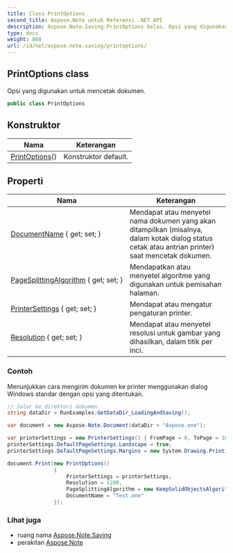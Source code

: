 ```yaml
---
title: Class PrintOptions
second_title: Aspose.Note untuk Referensi .NET API
description: Aspose.Note.Saving.PrintOptions kelas. Opsi yang digunakan untuk mencetak dokumen.
type: docs
weight: 860
url: /id/net/aspose.note.saving/printoptions/
---
```

## PrintOptions class

Opsi yang digunakan untuk mencetak dokumen.

```csharp
public class PrintOptions
```

## Konstruktor

| Nama | Keterangan |
| --- | --- |
| [PrintOptions](printoptions/)() | Konstruktor default. |

## Properti

| Nama | Keterangan |
| --- | --- |
| [DocumentName](../../aspose.note.saving/printoptions/documentname/) { get; set; } | Mendapat atau menyetel nama dokumen yang akan ditampilkan (misalnya, dalam kotak dialog status cetak atau antrian printer) saat mencetak dokumen. |
| [PageSplittingAlgorithm](../../aspose.note.saving/printoptions/pagesplittingalgorithm/) { get; set; } | Mendapatkan atau menyetel algoritme yang digunakan untuk pemisahan halaman. |
| [PrinterSettings](../../aspose.note.saving/printoptions/printersettings/) { get; set; } | Mendapat atau mengatur pengaturan printer. |
| [Resolution](../../aspose.note.saving/printoptions/resolution/) { get; set; } | Mendapat atau menyetel resolusi untuk gambar yang dihasilkan, dalam titik per inci. |

### Contoh

Menunjukkan cara mengirim dokumen ke printer menggunakan dialog Windows standar dengan opsi yang ditentukan.

```csharp
// Jalur ke direktori dokumen.
string dataDir = RunExamples.GetDataDir_LoadingAndSaving();

var document = new Aspose.Note.Document(dataDir + "Aspose.one");

var printerSettings = new PrinterSettings() { FromPage = 0, ToPage = 10 };
printerSettings.DefaultPageSettings.Landscape = true;
printerSettings.DefaultPageSettings.Margins = new System.Drawing.Printing.Margins(50, 50, 150, 50);

document.Print(new PrintOptions()
               {
                   PrinterSettings = printerSettings,
                   Resolution = 1200,
                   PageSplittingAlgorithm = new KeepSolidObjectsAlgorithm(),
                   DocumentName = "Test.one"
               });
```

### Lihat juga

* ruang nama [Aspose.Note.Saving](../../aspose.note.saving/)
* perakitan [Aspose.Note](../../)


